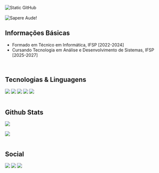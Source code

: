 <div>
    <img src="https://img.shields.io/static/v1?label=overview&message=MasudaKenta&color=f8efd4&style=for-the-badge&logo=GitHub" alt="Static GitHub">
    <br>
    <br>
    <img src="https://readme-typing-svg.demolab.com?font=Press+Start+2P&pause=1000&&width=500&lines=Sapere+Aude!&duration=3000&repeat=false&color=751adb" alt="Sapere Aude!">
</div>


## Informações Básicas
- Formado em Técnico em Informática, IFSP [2022-2024]
- Cursando Tecnologia em Análise e Desenvolvimento de Sistemas, IFSP [2025-2027]

<br>

## Tecnologias & Linguagens

<div>
    <code><img src="https://skillicons.dev/icons?i=cpp" /></code>   
    <code><img src="https://skillicons.dev/icons?i=cs" /></code>
    <code><img src="https://skillicons.dev/icons?i=c" /></code>
    <code><img src="https://skillicons.dev/icons?i=java&theme=light" /></code>
    <code><img src="https://skillicons.dev/icons?i=html" /></code>
    <!--<code><img src="https://skillicons.dev/icons?i=php" /></code>-->
    <!--<code><img src="https://skillicons.dev/icons?i=php" /></code>-->
</div>

<br>

## Github Stats

<div>
    <img src="https://github-readme-stats.vercel.app/api?username=masudakenta&show_icons=true&theme=midnight-purple&card_width=700px&locale=pt-pt">
    <br>
    <br>
    <img src ="https://github-readme-stats.vercel.app/api/top-langs/?username=masudakenta&size_weight=0.5&count_weight=0.5&theme=midnight-purple&card_width=700px">
</div>

<br>

## Social

<div>
    <a href=""><img src="https://img.shields.io/badge/linkedin-%230077B5.svg?style=for-the-badge&logo=linkedin&logoColor=white"></a>
    <a href=""><img src="https://img.shields.io/badge/Instagram-%23E4405F.svg?style=for-the-badge&logo=Instagram&logoColor=white"></a>
    <a href=""><img src="https://img.shields.io/badge/Gmail-D14836?style=for-the-badge&logo=gmail&logoColor=white"></a>
    
</div>


